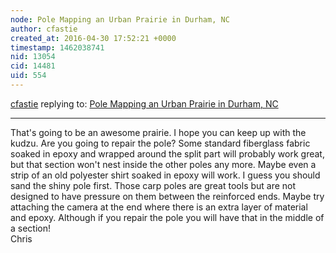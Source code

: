 ```yaml
---
node: Pole Mapping an Urban Prairie in Durham, NC
author: cfastie
created_at: 2016-04-30 17:52:21 +0000
timestamp: 1462038741
nid: 13054
cid: 14481
uid: 554
---
```




[cfastie](../profile/cfastie) replying to: [Pole Mapping an Urban Prairie in Durham, NC](../notes/TaraMei/04-30-2016/pole-mapping-an-urban-prairie-in-durham-nc)

----
That's going to be an awesome prairie. I hope you can keep up with the kudzu. Are you going to repair the pole? Some standard fiberglass fabric soaked in epoxy and wrapped around the split part will probably work great, but that section won't nest inside the other poles any more. Maybe even a strip of an old polyester shirt soaked in epoxy will work. I guess you should sand the shiny pole first. Those carp poles are great tools but are not designed to have pressure on them between the reinforced ends. Maybe try attaching the camera at the end where there is an extra layer of material and epoxy.  Although if you repair the pole you will have that in the middle of a section!  
Chris